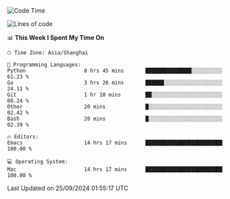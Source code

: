 <!--START_SECTION:waka-->
![Code Time](http://img.shields.io/badge/Code%20Time-2%2C201%20hrs%202%20mins-blue)

![Lines of code](https://img.shields.io/badge/From%20Hello%20World%20I%27ve%20Written-308.1%20thousand%20lines%20of%20code-blue)

📊 **This Week I Spent My Time On** 

```text
🕑︎ Time Zone: Asia/Shanghai

💬 Programming Languages: 
Python                   8 hrs 45 mins       ███████████████░░░░░░░░░░   61.23 % 
Go                       3 hrs 26 mins       ██████░░░░░░░░░░░░░░░░░░░   24.11 % 
Git                      1 hr 10 mins        ██░░░░░░░░░░░░░░░░░░░░░░░   08.24 % 
Other                    20 mins             █░░░░░░░░░░░░░░░░░░░░░░░░   02.42 % 
Bash                     20 mins             █░░░░░░░░░░░░░░░░░░░░░░░░   02.39 % 

🔥 Editors: 
Emacs                    14 hrs 17 mins      █████████████████████████   100.00 % 

💻 Operating System: 
Mac                      14 hrs 17 mins      █████████████████████████   100.00 % 
```


 Last Updated on 25/09/2024 01:55:17 UTC
<!--END_SECTION:waka-->
